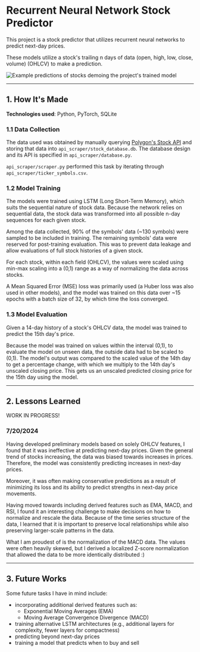 # Recurrent Neural Network Stock Predictor

This project is a stock predictor that utilizes recurrent neural networks to predict next-day prices.

These models utilize a stock's trailing n days of data (open, high, low, close, volume) (OHLCV) to make a prediction.

![Example predictions of stocks demoing the project's trained model](https://github.com/tranjm4/stock_predictor/blob/main/demo.png?raw=true)

***

## 1. How It's Made

**Technologies used**: Python, PyTorch, SQLite

### 1.1 Data Collection

The data used was obtained by manually querying [Polygon's Stock API](https://polygon.io/docs/stocks) and storing that data into `api_scraper/stock_database.db`. The database design and its API is specified in `api_scraper/database.py`.

`api_scraper/scraper.py` performed this task by iterating through `api_scraper/ticker_symbols.csv`.

### 1.2 Model Training

The models were trained using LSTM (Long Short-Term Memory), which suits the sequential nature of stock data. Because the network relies on sequential data, the stock data was transformed into all possible n-day sequences for each given stock.

Among the data collected, 90% of the symbols' data (~130 symbols) were sampled to be included in training. The remaining symbols' data were reserved for post-training evaluation. This was to prevent data leakage and allow evaluations of full stock histories of a given stock.

For each stock, within each field (OHLCV), the values were scaled using min-max scaling into a (0,1) range as a way of normalizing the data across stocks.

A Mean Squared Error (MSE) loss was primarily used (a Huber loss was also used in other models), and the model was trained on this data over ~15 epochs with a batch size of 32, by which time the loss converged.

### 1.3 Model Evaluation

Given a 14-day history of a stock's OHLCV data, the model was trained to predict the 15th day's price.

Because the model was trained on values within the interval (0,1), to evaluate the model on unseen data, the outside data had to be scaled to (0,1). The model's output was compared to the scaled value of the 14th day to get a percentage change, with which we multiply to the 14th day's unscaled closing price. This gets us an unscaled predicted closing price for the 15th day using the model.

***

## 2. Lessons Learned

WORK IN PROGRESS!

### 7/20/2024

Having developed preliminary models based on solely OHLCV features, I found that it was ineffective at predicting next-day prices. Given the general trend of stocks increasing, the data was biased towards increases in prices. Therefore, the model was consistently predicting increases in next-day prices.

Moreover, it was often making conservative predictions as a result of minimizing its loss and its ability to predict strengths in next-day price movements.

Having moved towards including derived features such as EMA, MACD, and RSI, I found it an interesting challenge to make decisions on how to normalize and rescale the data. Because of the time series structure of the data, I learned that it is important to preserve local relationships while also preserving larger-scale patterns in the data.

What I am proudest of is the normalization of the MACD data. The values were often heavily skewed, but I derived a localized Z-score normalization that allowed the data to be more identically distributed :)

***

## 3. Future Works

Some future tasks I have in mind include:

- incorporating additional derived features such as:
  - Exponential Moving Averages (EMA)
  - Moving Average Convergence Divergence (MACD)
- training alternative LSTM architectures (e.g., additional layers for complexity, fewer layers for compactness)
- predicting beyond next-day prices
- training a model that predicts when to buy and sell

